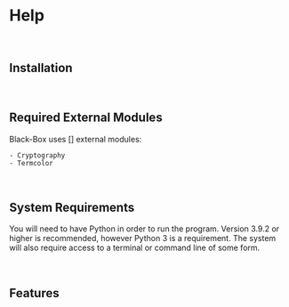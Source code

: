 # Help

<br>

## Installation



<br>

## Required External Modules

Black-Box uses [] external modules:

    - Cryptography
    - Termcolor

<br>

## System Requirements

You will need to have Python in order to run the program. Version 3.9.2 or higher is recommended, however Python 3 is a requirement. The system will also require access to a terminal or command line of some form.

<br>

## Features



<br>